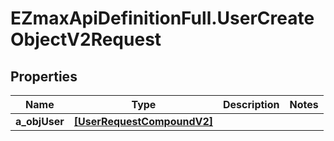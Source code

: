 # EZmaxApiDefinitionFull.UserCreateObjectV2Request

## Properties

Name | Type | Description | Notes
------------ | ------------- | ------------- | -------------
**a_objUser** | [**[UserRequestCompoundV2]**](UserRequestCompoundV2.md) |  | 


